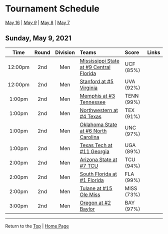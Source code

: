<a name="top"></a>

# Tournament Schedule

[May 16](./05-16.md) &#124; _[May 9](./05-09.md)_ &#124; [May 8](./05-08.md) &#124; [May 7](./05-07.md)

## Sunday, May 9, 2021

| **Time** | **Round** | **Division** | **Teams**                                                                          | **Score**  | **Links** |
| :------: | :-------: | :----------: | :--------------------------------------------------------------------------------- | :--------- | :-------- |
| 12:00pm  |    2nd    |     Men      | [Mississippi State at #9 Central Florida](../ncaam/matches/R2_9-12_MSST_vs_UCF.md) | UCF (85%)  |           |
| 12:00pm  |    2nd    |     Men      | [Stanford at #5 Virginia](../ncaam/matches/R2_17-20_STAN_vs_UVA.md)                | UVA (92%)  |           |
|  1:00pm  |    2nd    |     Men      | [Memphis at #3 Tennessee](../ncaam/matches/R2_33-36_MEM_vs_TENN.md)                | TENN (99%) |           |
|  1:00pm  |    2nd    |     Men      | [Northwestern at #4 Texas](../ncaam/matches/R2_29-32_NW_vs_TEX.md)                 | TEX (91%)  |           |
|  1:00pm  |    2nd    |     Men      | [Oklahoma State at #6 North Carolina](../ncaam/matches/R2_45-48_OKST_vs_UNC.md)    | UNC (97%)  |           |
|  1:00pm  |    2nd    |     Men      | [Texas Tech at #11 Georgia](../ncaam/matches/R2_41-44_TTU_vs_UGA.md)               | UGA (89%)  |           |
|  2:00pm  |    2nd    |     Men      | [Arizona State at #7 TCU](../ncaam/matches/R2_49-52_AZST_vs_TCU.md)                | TCU (94%)  |           |
|  2:00pm  |    2nd    |     Men      | [South Florida at #1 Florida](../ncaam/matches/R2_1-4_USF_vs_FLA.md)               | FLA (99%)  |           |
|  2:00pm  |    2nd    |     Men      | [Tulane at #15 Ole Miss](../ncaam/matches/R2_57-60_TULN_vs_MISS.md)                | MISS (73%) |           |
|  3:00pm  |    2nd    |     Men      | [Oregon at #2 Baylor](../ncaam/matches/R2_61-64_ORE_vs_BAY.md)                     | BAY (97%)  |           |

---

Return to the [Top](#top) &#124; [Home Page](../../index.md)
